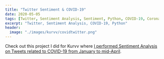 ```yaml
---
title: "Twitter Sentiment & COVID-19"
date: 2020-05-05
tags: [Twitter, Sentiment Analysis, Sentiment, Python, COVID-19, Coronavirus]
excerpt: "Twitter, Sentiment Analysis, COVID-19, Python"
header:
  image: "./images/kurvv/covidtwitter.png"
---  
```


Check out this project I did for Kurvv where [I performed Sentiment Analysis on Tweets related to COVID-19 from January to mid-April](https://kurvv.ai/covid19-twitter/).